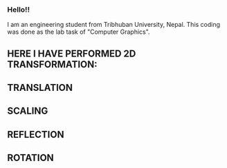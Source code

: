 ### Hello!!
I am an engineering student from Tribhuban University, Nepal. This coding was done as the lab task of "Computer Graphics". 

## HERE I HAVE PERFORMED 2D TRANSFORMATION:
## TRANSLATION
## SCALING
## REFLECTION
## ROTATION
